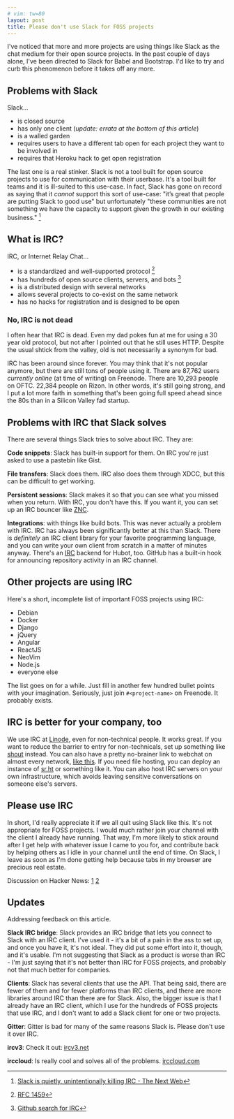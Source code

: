 ```yaml
---
# vim: tw=80
layout: post
title: Please don't use Slack for FOSS projects
---
```


I've noticed that more and more projects are using things like Slack as the chat
medium for their open source projects. In the past couple of days alone, I've
been directed to Slack for Babel and Bootstrap. I'd like to try and curb this
phenomenon before it takes off any more.

## Problems with Slack

Slack...

* is closed source
* has only one client (*update: errata at the bottom of this article*)
* is a walled garden
* requires users to have a different tab open for each project they want to be
    involved in
* requires that Heroku hack to get open registration

The last one is a real stinker. Slack is not a tool built for open source
projects to use for communication with their userbase. It's a tool built for
teams and it is ill-suited to this use-case. In fact, Slack has gone on record
as saying that it *cannot* support this sort of use-case: "it’s great that
people are putting Slack to good use" but unfortunately "these communities are
not something we have the capacity to support given the growth in our existing
business." [^1]

## What is IRC?

IRC, or Internet Relay Chat...

* is a standardized and well-supported protocol [^2]
* has hundreds of open source clients, servers, and bots [^3]
* is a distributed design with several networks
* allows several projects to co-exist on the same network
* has no hacks for registration and is designed to be open

### No, IRC is not dead

I often hear that IRC is dead. Even my dad pokes fun at me for using a 30 year
old protocol, but not after I pointed out that he still uses HTTP. Despite the
usual shtick from the valley, old is not necessarily a synonym for bad.

IRC has been around since forever. You may think that it's not popular anymore,
but there are still tons of people using it. There are 87,762 users *currently
online* (at time of writing) on Freenode. There are 10,293 people on OFTC.
22,384 people on Rizon. In other words, it's still going strong, and I put a lot
more faith in something that's been going full speed ahead since the 80s than in
a Silicon Valley fad startup.

## Problems with IRC that Slack solves

There are several things Slack tries to solve about IRC. They are:

**Code snippets**: Slack has built-in support for them. On IRC you're just asked
to use a pastebin like Gist.

**File transfers**: Slack does them. IRC also does them through XDCC, but this
can be difficult to get working.

**Persistent sessions**: Slack makes it so that you can see what you missed when
you return. With IRC, you don't have this. If you want it, you can set up an IRC
bouncer like [ZNC](http://znc.in/).

**Integrations**: with things like build bots. This was never actually a problem
with IRC. IRC has always been significantly better at this than Slack. There is
*definitely* an IRC client library for your favorite programming language, and
you can write your own client from scratch in a matter of minutes anyway.
There's an [IRC](https://github.com/nandub/hubot-irc) backend for Hubot, too.
GitHub has a built-in hook for announcing repository activity in an IRC channel.

## Other projects are using IRC

Here's a short, incomplete list of important FOSS projects using IRC:

* Debian
* Docker
* Django
* jQuery
* Angular
* ReactJS
* NeoVim
* Node.js
* everyone else

The list goes on for a while. Just fill in another few hundred bullet points
with your imagination. Seriously, just join `#<project-name>` on Freenode. It
probably exists.

## IRC is better for your company, too

We use IRC at [Linode](https://www.linode.com/), even for non-technical people.
It works great. If you want to reduce the barrier to entry for non-technicals,
set up something like [shout](https://github.com/erming/shout) instead. You can
also have a pretty no-brainer link to webchat on almost every network, [like
this](http://webchat.esper.net/?nick=&channels=truecraft). If you need file
hosting, you can deploy an instance of
[sr.ht](https://github.com/SirCmpwn/sr.ht/) or something like it. You can also
host IRC servers on your own infrastructure, which avoids leaving sensitive
conversations on someone else's servers.

## Please use IRC

In short, I'd really appreciate it if we all quit using Slack like this. It's
not appropriate for FOSS projects. I would much rather join your channel with
the client I already have running. That way, I'm more likely to stick around
after I get help with whatever issue I came to you for, and contribute back by
helping others as I idle in your channel until the end of time. On Slack, I
leave as soon as I'm done getting help because tabs in my browser are precious
real estate.

Discussion on Hacker News: [1](https://news.ycombinator.com/item?id=10486541)
[2](https://news.ycombinator.com/item?id=11013136)

## Updates

Addressing feedback on this article.

**Slack IRC bridge**: Slack provides an IRC bridge that lets you connect to
Slack with an IRC client. I've used it - it's a bit of a pain in the ass to set
up, and once you have it, it's not ideal. They did put some effort into it,
though, and it's usable. I'm not suggesting that Slack as a product is worse
than IRC - I'm just saying that it's not better than IRC for FOSS projects, and
probably not that much better for companies.

**Clients**: Slack has several clients that use the API. That being said, there
are fewer of them and for fewer platforms than IRC clients, and there are more
libraries around IRC than there are for Slack. Also, the bigger issue is that I
already have an IRC client, which I use for the hundreds of FOSS projects that
use IRC, and I don't want to add a Slack client for one or two projects.

**Gitter**: Gitter is bad for many of the same reasons Slack is. Please don't
use it over IRC.

**ircv3**: Check it out: [ircv3.net](http://ircv3.net)

**irccloud**: Is really cool and solves all of the problems. [irccloud.com](https://www.irccloud.com/)

[^1]: [Slack is quietly, unintentionally killing IRC - The Next Web](http://thenextweb.com/insider/2015/03/24/slack-is-quietly-unintentionally-killing-irc/)
[^2]: [RFC 1459](https://www.rfc-editor.org/rfc/rfc1459.txt)
[^3]: [Github search for IRC](https://github.com/search?o=desc&q=irc&s=stars&type=Repositories&utf8=%E2%9C%93)
